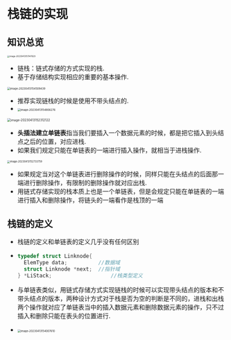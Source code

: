 # 栈链的实现



## 知识总览

<img src="https://cvp.oss-cn-shanghai.aliyuncs.com/picgo/202304131511942.png" alt="image-20230413151147829" style="zoom: 33%;" />

* 链栈：链式存储的方式实现的栈.
* 基于存储结构实现相应的重要的基本操作.

<img src="https://cvp.oss-cn-shanghai.aliyuncs.com/picgo/202304131545577.png" alt="image-20230413154509439" style="zoom: 43%;" />

* 推荐实现链栈的时候是使用不带头结点的.
* <img src="https://cvp.oss-cn-shanghai.aliyuncs.com/picgo/202304131548453.png" alt="image-20230413154806276" style="zoom: 43%;" />

<img src="https://cvp.oss-cn-shanghai.aliyuncs.com/picgo/202304131523296.png" alt="image-20230413152312122" style="zoom: 50%;" />

* **头插法建立单链表**指当我们要插入一个数据元素的时候，都是把它插入到头结点之后的位置，对应进栈.
* 如果我们规定只能在单链表的一端进行插入操作，就相当于进栈操作.



<img src="https://cvp.oss-cn-shanghai.aliyuncs.com/picgo/202304131527890.png" alt="image-20230413152733759" style="zoom: 40%;" />

* 如果规定当对这个单链表进行删除操作的时候，同样只能在头结点的后面那一端进行删除操作，有限制的删除操作就对应出栈.
* 用链式存储实现的栈本质上也是一个单链表，但是会规定只能在单链表的一端进行插入和删除操作，将链头的一端看作是栈顶的一端



## 栈链的定义

* 栈链的定义和单链表的定义几乎没有任何区别

* ~~~C++
  typedef struct Linknode{               
  	ElemType data;          //数据域
  	struct Linknode *next;  //指针域
  } *LiStack;					//栈类型定义
  ~~~

* 与单链表类似，用链式存储方式实现链栈的时候可以实现带头结点的版本和不带头结点的版本，两种设计方式对于栈是否为空的判断是不同的，进栈和出栈两个操作就对应了单链表当中的插入数据元素和删除数据元素的操作，只不过插入和删除只能在表头的位置进行.

* <img src="https://cvp.oss-cn-shanghai.aliyuncs.com/picgo/202304131540738.png" alt="image-20230413154007610" style="zoom: 43%;" />